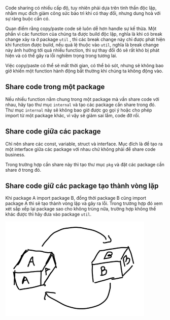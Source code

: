 Code sharing có nhiều cấp độ, tuy nhiên phải dựa trên tinh thần độc lập, nhằm mục đích giảm công sức bảo trì khi có thay đổi, nhưng dung hoà với sự ràng buộc cần có.

Quan điểm rằng copy/paste code sẽ luôn dễ hơn handle sự kế thừa. Một phần vì các function của chúng ta được build độc lập, nghĩa là khi có break change xảy ra ở package `util` , thì các break change này chỉ được phát hiện khi function được build, nếu quá lệ thuộc vào `util`, nghĩa là break change này ảnh hưởng tới quá nhiều function, thì sự thay đổi đó sẽ rất khó bị phát hiện và có thể gây ra lỗi nghiêm trọng trong tương lai.

Việc copy/paste có thể sẽ mất thời gian, có thể bỏ sót, nhưng sẽ không bao giờ khiến một function hành động bất thường khi chúng ta không động vào.

## Share code trong một package

Nếu nhiều function nằm chung trong một package mà vần share code với nhau, hãy tạo thư mục `internal` và tạo các package cần share trong đó. Thư mục `internal` này sẽ không bao giờ được go gọi ý hoặc cho phép import từ một package khác, vì vậy sẽ giảm sai lầm, code đỡ rối.

## Share code giữa các package

Chỉ nên share các const, variable, struct và interface. Mục đích là để tạo ra một interface giữa các package với nhau chứ không phải để share code business.

Trong trường hợp cần share này thì tạo thư mục `pkg` và đặt các package cần share ở trong đó.

## Share code giữ các package tạo thành vòng lặp

Khi package A import package B, đồng thời package B cũng import package A thì sẽ tạo thành vòng lặp và gây ra lỗi. Trong trường hợp đó xem xét sắp xếp lại package sao cho không trùng nữa, trường hợp không thể khác được thì hãy đưa vào package `util`.

![](Assets/Pasted%20image%2020220613105403.png)
